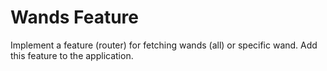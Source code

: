 # Wands Feature

Implement a feature (router) for fetching wands (all) or specific wand.
Add this feature to the application.

